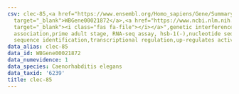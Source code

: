 ```yaml
---
csv: clec-85,<a href="https://www.ensembl.org/Homo_sapiens/Gene/Summary?db=core;g=WBGene00021872"
  target="_blank">WBGene00021872</a>,<a href="https://www.ncbi.nlm.nih.gov/pubmed/30894454"
  target="_blank"><i class="fas fa-file"></i></a>",genetic interference,functional
  association,prime adult stage, RNA-seq assay, hsb-1(-),nucleotide sequence identification,nucleotide
  sequence identification,transcriptional regulation,up-regulates activity
data_alias: clec-85
data_id: WBGene00021872
data_numevidence: 1
data_species: Caenorhabditis elegans
data_taxid: '6239'
title: clec-85
---
```

